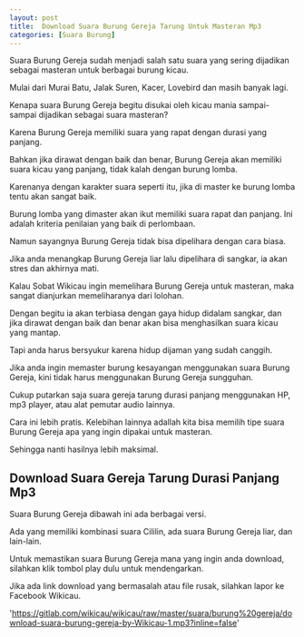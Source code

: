 ```yaml
---
layout: post
title:  Download Suara Burung Gereja Tarung Untuk Masteran Mp3
categories: [Suara Burung]
---
```


Suara Burung Gereja sudah menjadi salah satu suara yang sering dijadikan sebagai masteran untuk berbagai burung kicau.

Mulai dari Murai Batu, Jalak Suren, Kacer, Lovebird dan masih banyak lagi.

Kenapa suara Burung Gereja begitu disukai oleh kicau mania sampai-sampai dijadikan sebagai suara masteran?

Karena Burung Gereja memiliki suara yang rapat dengan durasi yang panjang.

Bahkan jika dirawat dengan baik dan benar, Burung Gereja akan memiliki suara kicau yang panjang, tidak kalah dengan burung lomba.

Karenanya dengan karakter suara seperti itu, jika di master ke burung lomba tentu akan sangat baik.

Burung lomba yang dimaster akan ikut memiliki suara rapat dan panjang. Ini adalah kriteria penilaian yang baik di perlombaan.

Namun sayangnya Burung Gereja tidak bisa dipelihara dengan cara biasa.

Jika anda menangkap Burung Gereja liar lalu dipelihara di sangkar, ia akan stres dan akhirnya mati.

Kalau Sobat Wikicau ingin memelihara Burung Gereja untuk masteran, maka sangat dianjurkan memeliharanya dari lolohan.

Dengan begitu ia akan terbiasa dengan gaya hidup didalam sangkar, dan jika dirawat dengan baik dan benar akan bisa menghasilkan suara kicau yang mantap.

Tapi anda harus bersyukur karena hidup dijaman yang sudah canggih.

Jika anda ingin memaster burung kesayangan menggunakan suara Burung Gereja, kini tidak harus menggunakan Burung Gereja sungguhan.

Cukup putarkan saja suara gereja tarung durasi panjang menggunakan HP, mp3 player, atau alat pemutar audio lainnya.

Cara ini lebih pratis. Kelebihan lainnya adallah kita bisa memilih tipe suara Burung Gereja apa yang ingin dipakai untuk masteran.

Sehingga nanti hasilnya lebih maksimal.

## Download Suara Gereja Tarung Durasi Panjang Mp3

Suara Burung Gereja dibawah ini ada berbagai versi.

Ada yang memiliki kombinasi suara Cililin, ada suara Burung Gereja liar, dan lain-lain.

Untuk memastikan suara Burung Gereja mana yang ingin anda download, silahkan klik tombol play dulu untuk mendengarkan.

Jika ada link download yang bermasalah atau file rusak, silahkan lapor ke Facebook Wikicau.

'https://gitlab.com/wikicau/wikicau/raw/master/suara/burung%20gereja/download-suara-burung-gereja-by-Wikicau-1.mp3?inline=false'